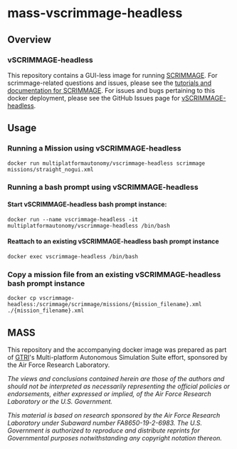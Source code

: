 # mass-vscrimmage-headless

## Overview
### vSCRIMMAGE-headless
This repository contains a GUI-less image for running [SCRIMMAGE](https://github.com/gtri/scrimmage).  For scrimmage-related questions and issues, please see the [tutorials and documentation for SCRIMMAGE](http://scrimmagesim.org).  For issues and bugs pertaining to this docker deployment, please see the GitHub Issues page for [vSCRIMMAGE-headless](https://github.com/Multiplatform-Autonomy-Simulation-Suite/mass-vscrimmage-headless).

## Usage
### Running a Mission using vSCRIMMAGE-headless
```
docker run multiplatformautonomy/vscrimmage-headless scrimmage missions/straight_nogui.xml
```

### Running a bash prompt using vSCRIMMAGE-headless
#### Start vSCRIMMAGE-headless bash prompt instance:
```
docker run --name vscrimmage-headless -it multiplatformautonomy/vscrimmage-headless /bin/bash
```

#### Reattach to an existing vSCRIMMAGE-headless bash prompt instance
```
docker exec vscrimmage-headless /bin/bash
```

### Copy a mission file from an existing vSCRIMMAGE-headless bash prompt instance
```
docker cp vscrimmage-headless:/scrimmage/scrimmage/missions/{mission_filename}.xml ./{mission_filename}.xml
```

## MASS
This repository and the accompanying docker image was prepared as part of [GTRI](https://gtri.gatech.edu)'s Multi-platform Autonomous Simulation Suite effort, sponsored by the Air Force Research Laboratory.

*The views and conclusions contained herein are those of the authors and should not be interpreted as necessarily representing the official policies or endorsements, either expressed or implied, of the Air Force Research Laboratory or the U.S. Government.*

*This material is based on research sponsored by the Air Force Research Laboratory under Subaward number FA8650-19-2-6983. The U.S. Government is authorized to reproduce and distribute reprints for Governmental purposes notwithstanding any copyright notation thereon.*
